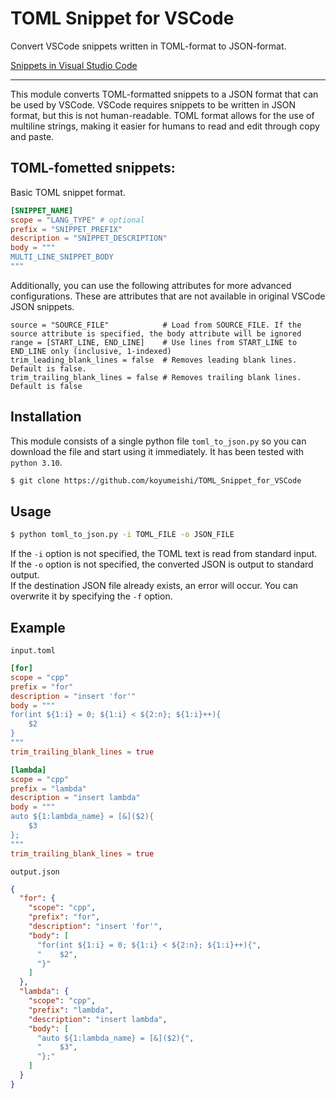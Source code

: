 # TOML Snippet for VSCode
Convert VSCode snippets written in TOML-format to JSON-format.

[Snippets in Visual Studio Code](https://code.visualstudio.com/docs/editor/userdefinedsnippets)

---

This module converts TOML-formatted snippets to a JSON format
that can be used by VSCode. VSCode requires snippets to be written
in JSON format, but this is not human-readable.
TOML format allows for the use of multiline strings,
making it easier for humans to read and edit through copy and paste.

## TOML-fometted snippets:
Basic TOML snippet format. 

```toml
[SNIPPET_NAME]
scope = "LANG_TYPE" # optional
prefix = "SNIPPET_PREFIX"
description = "SNIPPET_DESCRIPTION"
body = """
MULTI_LINE_SNIPPET_BODY
"""
```

Additionally, you can use the following attributes for more advanced
configurations. These are attributes that are not available in
original VSCode JSON snippets.

```
source = "SOURCE_FILE"            # Load from SOURCE_FILE. If the source attribute is specified, the body attribute will be ignored
range = [START_LINE, END_LINE]    # Use lines from START_LINE to END_LINE only (inclusive, 1-indexed)
trim_leading_blank_lines = false  # Removes leading blank lines. Default is false.
trim_trailing_blank_lines = false # Removes trailing blank lines. Default is false
```


## Installation

This module consists of a single python file `toml_to_json.py` so you can download
the file and start using it immediately. It has been tested with `python 3.10`.

```bash
$ git clone https://github.com/koyumeishi/TOML_Snippet_for_VSCode
```

## Usage
```bash
$ python toml_to_json.py -i TOML_FILE -o JSON_FILE
```

If the `-i` option is not specified, the TOML text is read from standard input.  
If the `-o` option is not specified, the converted JSON is output to standard output.  
If the destination JSON file already exists, an error will occur. 
You can overwrite it by specifying the `-f` option.


## Example

`input.toml`
```toml
[for]
scope = "cpp"
prefix = "for"
description = "insert 'for'"
body = """
for(int ${1:i} = 0; ${1:i} < ${2:n}; ${1:i}++){
    $2
}
"""
trim_trailing_blank_lines = true

[lambda]
scope = "cpp"
prefix = "lambda"
description = "insert lambda"
body = """
auto ${1:lambda_name} = [&]($2){
    $3
};
"""
trim_trailing_blank_lines = true
```

`output.json`
```json
{
  "for": {
    "scope": "cpp",
    "prefix": "for",
    "description": "insert 'for'",
    "body": [
      "for(int ${1:i} = 0; ${1:i} < ${2:n}; ${1:i}++){",
      "    $2",
      "}"
    ]
  },
  "lambda": {
    "scope": "cpp",
    "prefix": "lambda",
    "description": "insert lambda",
    "body": [
      "auto ${1:lambda_name} = [&]($2){",
      "    $3",
      "};"
    ]
  }
}
```


